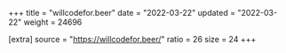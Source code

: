 +++
title = "willcodefor.beer"
date = "2022-03-22"
updated = "2022-03-22"
weight = 24696

[extra]
source = "https://willcodefor.beer/"
ratio = 26
size = 24
+++
